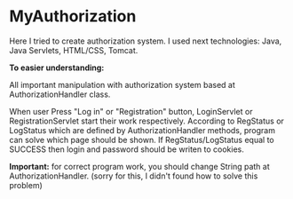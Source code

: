 # MyAuthorization
Here I tried to create authorization system.
I used next technologies: Java, Java Servlets, HTML/CSS, Tomcat.

**To easier understanding:**

All important manipulation with authorization system based at AuthorizationHandler class.

When user Press "Log in" or "Registration" button, LoginServlet or RegistrationServlet start their work respectively.
According to RegStatus or LogStatus which are defined by AuthorizationHandler methods, program can solve which page 
should be shown. If RegStatus/LogStatus equal to SUCCESS then login and password should be writen to cookies.

**Important:** for correct program work, you should change String path at AuthorizationHandler.
(sorry for this, I didn't found how to solve this problem)
